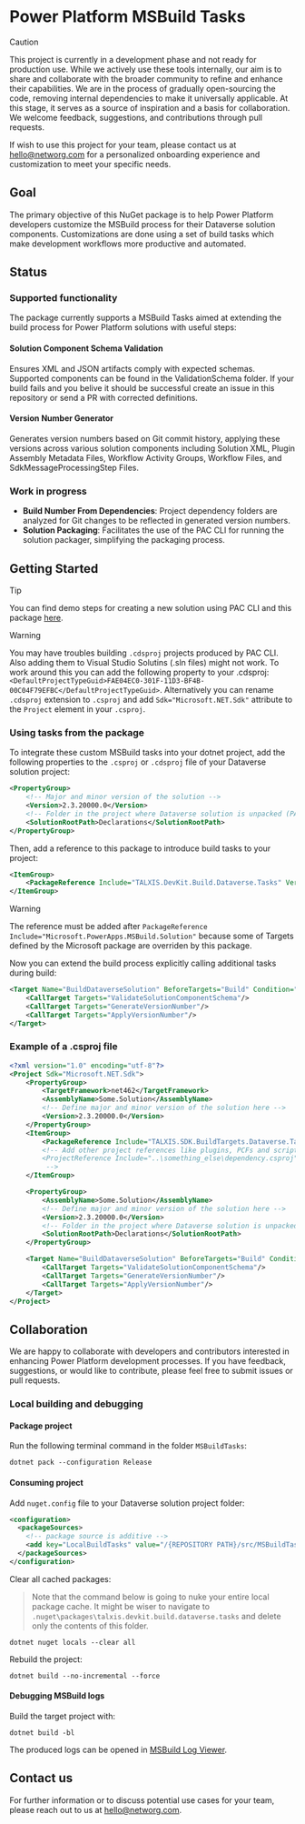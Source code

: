 # Power Platform MSBuild Tasks

> [!CAUTION]
> This project is currently in a development phase and not ready for production use.
> While we actively use these tools internally, our aim is to share and collaborate with the broader community to refine and enhance their capabilities.
> We are in the process of gradually open-sourcing the code, removing internal dependencies to make it universally applicable.
> At this stage, it serves as a source of inspiration and a basis for collaboration.
> We welcome feedback, suggestions, and contributions through pull requests.

If wish to use this project for your team, please contact us at hello@networg.com for a personalized onboarding experience and customization to meet your specific needs.

## Goal

The primary objective of this NuGet package is to help Power Platform developers customize the MSBuild process for their Dataverse solution components. Customizations are done using a set of build tasks which make development workflows more productive and automated.

## Status

### Supported functionality

The package currently supports a MSBuild Tasks aimed at extending the build process for Power Platform solutions with useful steps:

#### Solution Component Schema Validation
Ensures XML and JSON artifacts comply with expected schemas. Supported components can be found in the ValidationSchema folder. If your build fails and you belive it should be successful create an issue in this repository or send a PR with corrected definitions.

#### Version Number Generator
Generates version numbers based on Git commit history, applying these versions across various solution components including Solution XML, Plugin Assembly Metadata Files, Workflow Activity Groups, Workflow Files, and SdkMessageProcessingStep Files.

### Work in progress

- **Build Number From Dependencies**: Project dependency folders are analyzed for Git changes to be reflected in generated version numbers.
- **Solution Packaging**: Facilitates the use of the PAC CLI for running the solution packager, simplifying the packaging process.

## Getting Started
> [!TIP]  
> You can find demo steps for creating a new solution using PAC CLI and this package [here](https://tntg.cz/repo-init-demo).

> [!WARNING]  
> You may have troubles building `.cdsproj` projects produced by PAC CLI.
> Also adding them to Visual Studio Solutins (.sln files) might not work.
> To work around this you can add the following property to your .cdsproj: `<DefaultProjectTypeGuid>FAE04EC0-301F-11D3-BF4B-00C04F79EFBC</DefaultProjectTypeGuid>`.
> Alternatively you can rename `.cdsproj` extension to `.csproj` and add `Sdk="Microsoft.NET.Sdk"` attribute to the `Project` element in your `.csproj`.

### Using tasks from the package
To integrate these custom MSBuild tasks into your dotnet project, add the following properties to the `.csproj` or `.cdsproj` file of your Dataverse solution project:
```xml
<PropertyGroup>
    <!-- Major and minor version of the solution -->
    <Version>2.3.20000.0</Version>
    <!-- Folder in the project where Dataverse solution is unpacked (PAC CLI users src folder in the init command) -->
    <SolutionRootPath>Declarations</SolutionRootPath>
</PropertyGroup>

```
Then, add a reference to this package to introduce build tasks to your project:
```xml
<ItemGroup>
    <PackageReference Include="TALXIS.DevKit.Build.Dataverse.Tasks" Version="0.*" />
</ItemGroup>
```
> [!WARNING]  
> The reference must be added after
> `PackageReference Include="Microsoft.PowerApps.MSBuild.Solution"`
> because some of Targets defined by the Microsoft package are overriden by this package.


Now you can extend the build process explicitly calling additional tasks during build:

```xml
<Target Name="BuildDataverseSolution" BeforeTargets="Build" Condition="Exists('$(ProjectDir)$(SolutionRootPath)\Other\Solution.xml')">
    <CallTarget Targets="ValidateSolutionComponentSchema"/>
    <CallTarget Targets="GenerateVersionNumber"/>
    <CallTarget Targets="ApplyVersionNumber"/>
</Target>
```

### Example of a .csproj file

```xml
<?xml version="1.0" encoding="utf-8"?>
<Project Sdk="Microsoft.NET.Sdk">
    <PropertyGroup>
        <TargetFramework>net462</TargetFramework>
        <AssemblyName>Some.Solution</AssemblyName>
        <!-- Define major and minor version of the solution here -->
        <Version>2.3.20000.0</Version>
    </PropertyGroup>
    <ItemGroup>
        <PackageReference Include="TALXIS.SDK.BuildTargets.Dataverse.Tasks" Version="0.*" />
        <!-- Add other project references like plugins, PCFs and scripts here...
        <ProjectReference Include="..\something_else\dependency.csproj" />
         -->
    </ItemGroup>

    <PropertyGroup>
        <AssemblyName>Some.Solution</AssemblyName>
        <!-- Define major and minor version of the solution here -->
        <Version>2.3.20000.0</Version>
        <!-- Folder in the project where Dataverse solution is unpacked -->
        <SolutionRootPath>Declarations</SolutionRootPath>
    </PropertyGroup>

    <Target Name="BuildDataverseSolution" BeforeTargets="Build" Condition="Exists('$(ProjectDir)$(SolutionRootPath)\Other\Solution.xml')">
        <CallTarget Targets="ValidateSolutionComponentSchema"/>
        <CallTarget Targets="GenerateVersionNumber"/>
        <CallTarget Targets="ApplyVersionNumber"/>
    </Target>
</Project>
```

## Collaboration

We are happy to collaborate with developers and contributors interested in enhancing Power Platform development processes. If you have feedback, suggestions, or would like to contribute, please feel free to submit issues or pull requests.

### Local building and debugging

#### Package project

Run the following terminal command in the folder `MSBuildTasks`:

```
dotnet pack --configuration Release
```

#### Consuming project

Add `nuget.config` file to your Dataverse solution project folder:

```xml
<configuration>
  <packageSources>
    <!-- package source is additive -->
    <add key="LocalBuildTasks" value="/{REPOSITORY PATH}/src/MSBuildTasks/bin/Release/" />
  </packageSources>
</configuration>
```

Clear all cached packages:

> Note that the command below is going to nuke your entire local package cache. It might be wiser to navigate to `.nuget\packages\talxis.devkit.build.dataverse.tasks` and delete only the contents of this folder.

```
dotnet nuget locals --clear all
```

Rebuild the project:

```
dotnet build --no-incremental --force
```

#### Debugging MSBuild logs

Build the target project with:

```
dotnet build -bl
```

The produced logs can be opened in [MSBuild Log Viewer](https://msbuildlog.com/).

## Contact us

For further information or to discuss potential use cases for your team, please reach out to us at hello@networg.com.

